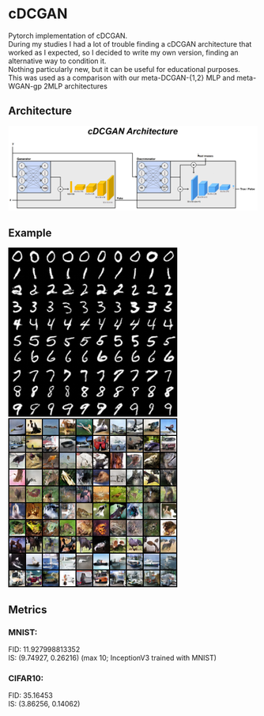 # cDCGAN
Pytorch implementation of cDCGAN.<br>
During my studies I had a lot of trouble finding a cDCGAN architecture that worked as I expected, so I decided to write my own version, finding an alternative way to condition it.<br />
Nothing particularly new, but it can be useful for educational purposes.<br />
This was used as a comparison with our meta-DCGAN-{1,2} MLP and meta-WGAN-gp 2MLP architectures<br />
## Architecture
![](cDCGAN.png)
## Example
![](example2.png) ![](example.png)
## Metrics
### MNIST:
FID: 11.927998813352<br>
IS: (9.74927, 0.26216) (max 10; InceptionV3 trained with MNIST)

### CIFAR10:
FID: 35.16453<br>
IS: (3.86256, 0.14062)
